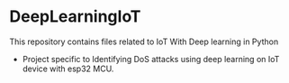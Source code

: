 # DeepLearningIoT
This repository contains files related to IoT With Deep learning in Python

- Project specific to Identifying DoS attacks using deep learning on IoT device with esp32 MCU.
